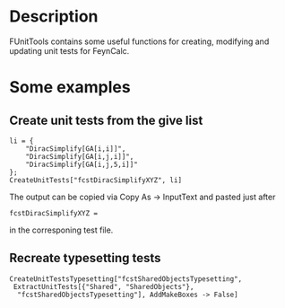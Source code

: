 # Description

FUnitTools contains some useful functions for creating, modifying and
updating unit tests for FeynCalc.

# Some examples

## Create unit tests from the give list

```
li = {
	"DiracSimplify[GA[i,i]]",
	"DiracSimplify[GA[i,j,i]]",
	"DiracSimplify[GA[i,j,5,i]]"
};
CreateUnitTests["fcstDiracSimplifyXYZ", li]
```

The output can be copied via Copy As -> InputText and pasted just after
```
fcstDiracSimplifyXYZ =
```
in the corresponing test file.

## Recreate typesetting tests

```
CreateUnitTestsTypesetting["fcstSharedObjectsTypesetting",
 ExtractUnitTests[{"Shared", "SharedObjects"}, 
  "fcstSharedObjectsTypesetting"], AddMakeBoxes -> False]
``` 